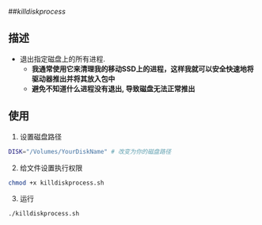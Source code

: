 ##*killdiskprocess*

## 描述
+ 退出指定磁盘上的所有进程.
  - **我通常使用它来清理我的移动SSD上的进程，这样我就可以安全快速地将驱动器推出并将其放入包中**
  - **避免不知道什么进程没有退出, 导致磁盘无法正常推出**

## 使用
1. 设置磁盘路径
```bash
DISK="/Volumes/YourDiskName" # 改变为你的磁盘路径
```

2. 给文件设置执行权限
```bash
chmod +x killdiskprocess.sh
```

3. 运行
```bash
./killdiskprocess.sh
```

